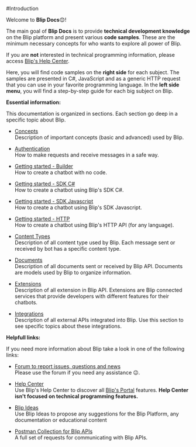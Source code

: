 
#Introduction

Welcome to **Blip Docs**😊!

The main goal of **Blip Docs** is to provide **technical development knowledge** on the Blip platform and present various **code samples**. These are the minimum necessary concepts for who wants to explore all power of Blip.

<aside class="notice">
If you are <b>not</b> interested in technical programming information, please access <a href="https://help.blip.ai">Blip's Help Center</a>.
</aside>

Here, you will find code samples on the **right side** for each subject. The samples are presented in C\#, JavaScript and as a generic HTTP request that you can use in your favorite programming language. In the **left side menu**, you will find a step-by-step guide for each big subject on Blip.

**Essential information:**

This documentation is organized in sections. Each section go deep in a specific topic about Blip.

- [Concepts](#concepts)
<br/>Description of important concepts (basic and advanced) used by Blip.

- [Authentication](#authentication)
<br/>How to make requests and receive messages in a safe way.

- [Getting started - Builder](#using-builder)
<br/>How to create a chatbot with no code.

- [Getting started - SDK C\#](#using-sdk-csharp)
<br/>How to create a chatbot using Blip's SDK C\#.

- [Getting started - SDK Javascript](#using-sdk-javascript)
<br/>How to create a chatbot using Blip's SDK Javascript.

- [Getting started - HTTP](#using-http)
<br/>How to create a chatbot using Blip's HTTP API (for any language).

- [Content Types](#content-types)
<br/>Description of all content type used by Blip. Each message sent or received by bot has a specific content type.

- [Documents](#documents)
<br/>Description of all documents sent or received by Blip API. Documents are models used by Blip to organize information.

- [Extensions](#extensions)
<br/>Description of all extension in Blip API. Extensions are Blip connected services that provide developers with different features for their chatbots.

- [Integrations](#integrations)
<br/>Description of all external APIs integrated into Blip. Use this section to see specific topics about these integrations.

**Helpfull links:**

If you need more information about Blip take a look in one of the following links:

- [Forum to report issues, questions and news](http://forum.blip.ai/)
<br/>Please use the forum if you need any assistance 😉.

- [Help Center](https://help.blip.ai)
<br/>Use Blip's Help Center to discover all [Blip's Portal](https://portal.blip.ai) features. <b>Help Center isn't focused on technical programming features.</b>


- [Blip Ideas](https://ideas.blip.ai)
<br/>Use Blip Ideas to propose any suggestions for the Blip Platform, any documentation or educational content

- [Postman Collection for Blip APIs](#postman-collection)
<br/>A full set of requests for communicating with Blip APIs.
